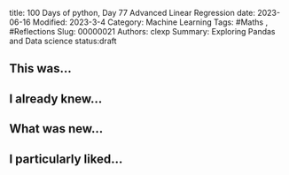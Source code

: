 title: 100 Days of python, Day 77 Advanced Linear Regression
date: 2023-06-16
Modified: 2023-3-4
Category: Machine Learning
Tags: #Maths , #Reflections
Slug: 00000021
Authors: clexp
Summary: Exploring Pandas and Data science
status:draft
## This was...

## I already knew...

## What was new...

## I particularly liked... 

